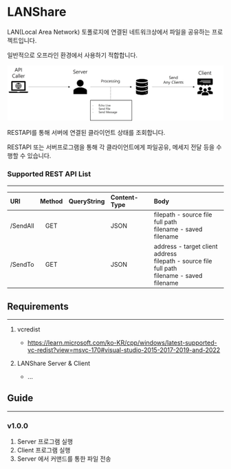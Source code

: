 # LANShare

LAN(Local Area Network) 토폴로지에 연결된 네트워크상에서 파일을 공유하는 프로젝트입니다.

일반적으로 오프라인 환경에서 사용하기 적합합니다.



![image](/doc/background.jpg)

RESTAPI를 통해 서버에 연결된 클라이언트 상태를 조회합니다.

RESTAPI 또는 서버프로그램을 통해 각 클라이언트에게 파일공유, 메세지 전달 등을 수행할 수 있습니다.


### Supported REST API List
---
|URI|Method|QueryString|Content-Type|Body|
|:---|:---:|:---|:---|:---|
|/SendAll|GET||JSON|filepath - source file full path</br>filename - saved filename|
|/SendTo|GET||JSON|address - target client address</br>filepath - source file full path</br>filename - saved filename|


## Requirements
---
1. vcredist

   - https://learn.microsoft.com/ko-KR/cpp/windows/latest-supported-vc-redist?view=msvc-170#visual-studio-2015-2017-2019-and-2022
2. LANShare Server & Client
   
   - ...


## Guide
---
### v1.0.0
1. Server 프로그램 실행
2. Client 프로그램 실행
3. Server 에서 커맨드를 통한 파일 전송
